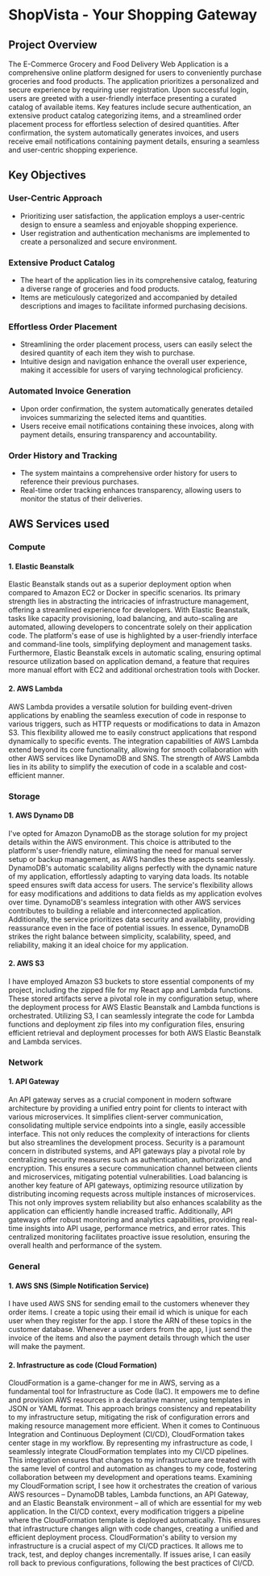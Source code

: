 # ShopVista - Your Shopping Gateway

## Project Overview

The E-Commerce Grocery and Food Delivery Web Application is a comprehensive online platform designed for users to conveniently purchase groceries and food products. The application prioritizes a personalized and secure experience by requiring user registration. Upon successful login, users are greeted with a user-friendly interface presenting a curated catalog of available items. Key features include secure authentication, an extensive product catalog categorizing items, and a streamlined order placement process for effortless selection of desired quantities. After confirmation, the system automatically generates invoices, and users receive email notifications containing payment details, ensuring a seamless and user-centric shopping experience.

## Key Objectives

### User-Centric Approach
- Prioritizing user satisfaction, the application employs a user-centric design to ensure a seamless and enjoyable shopping experience.
- User registration and authentication mechanisms are implemented to create a personalized and secure environment.

### Extensive Product Catalog
- The heart of the application lies in its comprehensive catalog, featuring a diverse range of groceries and food products.
- Items are meticulously categorized and accompanied by detailed descriptions and images to facilitate informed purchasing decisions.

### Effortless Order Placement
- Streamlining the order placement process, users can easily select the desired quantity of each item they wish to purchase.
- Intuitive design and navigation enhance the overall user experience, making it accessible for users of varying technological proficiency.

### Automated Invoice Generation
- Upon order confirmation, the system automatically generates detailed invoices summarizing the selected items and quantities.
- Users receive email notifications containing these invoices, along with payment details, ensuring transparency and accountability.

### Order History and Tracking
- The system maintains a comprehensive order history for users to reference their previous purchases.
- Real-time order tracking enhances transparency, allowing users to monitor the status of their deliveries.

## AWS Services used

### Compute

#### 1. Elastic Beanstalk

Elastic Beanstalk stands out as a superior deployment option when compared to Amazon EC2 or Docker in specific scenarios. Its primary strength lies in abstracting the intricacies of infrastructure management, offering a streamlined experience for developers. With Elastic Beanstalk, tasks like capacity provisioning, load balancing, and auto-scaling are automated, allowing developers to concentrate solely on their application code. The platform's ease of use is highlighted by a user-friendly interface and command-line tools, simplifying deployment and management tasks. Furthermore, Elastic Beanstalk excels in automatic scaling, ensuring optimal resource utilization based on application demand, a feature that requires more manual effort with EC2 and additional orchestration tools with Docker.

#### 2. AWS Lambda

AWS Lambda provides a versatile solution for building event-driven applications by enabling the seamless execution of code in response to various triggers, such as HTTP requests or modifications to data in Amazon S3. This flexibility allowed me to easily construct applications that respond dynamically to specific events. The integration capabilities of AWS Lambda extend beyond its core functionality, allowing for smooth collaboration with other AWS services like DynamoDB and SNS. The strength of AWS Lambda lies in its ability to simplify the execution of code in a scalable and cost-efficient manner.

### Storage

#### 1. AWS Dynamo DB

I've opted for Amazon DynamoDB as the storage solution for my project details within the AWS environment. This choice is attributed to the platform's user-friendly nature, eliminating the need for manual server setup or backup management, as AWS handles these aspects seamlessly. DynamoDB's automatic scalability aligns perfectly with the dynamic nature of my application, effortlessly adapting to varying data loads. Its notable speed ensures swift data access for users. The service's flexibility allows for easy modifications and additions to data fields as my application evolves over time. DynamoDB's seamless integration with other AWS services contributes to building a reliable and interconnected application. Additionally, the service prioritizes data security and availability, providing reassurance even in the face of potential issues. In essence, DynamoDB strikes the right balance between simplicity, scalability, speed, and reliability, making it an ideal choice for my application.

#### 2. AWS S3

I have employed Amazon S3 buckets to store essential components of my project, including the zipped file for my React app and Lambda functions. These stored artifacts serve a pivotal role in my configuration setup, where the deployment process for AWS Elastic Beanstalk and Lambda functions is orchestrated. Utilizing S3, I can seamlessly integrate the code for Lambda functions and deployment zip files into my configuration files, ensuring efficient retrieval and deployment processes for both AWS Elastic Beanstalk and Lambda services.

### Network

#### 1. API Gateway

An API gateway serves as a crucial component in modern software architecture by providing a unified entry point for clients to interact with various microservices. It simplifies client-server communication, consolidating multiple service endpoints into a single, easily accessible interface. This not only reduces the complexity of interactions for clients but also streamlines the development process. Security is a paramount concern in distributed systems, and API gateways play a pivotal role by centralizing security measures such as authentication, authorization, and encryption. This ensures a secure communication channel between clients and microservices, mitigating potential vulnerabilities. Load balancing is another key feature of API gateways, optimizing resource utilization by distributing incoming requests across multiple instances of microservices. This not only improves system reliability but also enhances scalability as the application can efficiently handle increased traffic. Additionally, API gateways offer robust monitoring and analytics capabilities, providing real-time insights into API usage, performance metrics, and error rates. This centralized monitoring facilitates proactive issue resolution, ensuring the overall health and performance of the system.

### General

#### 1. AWS SNS (Simple Notification Service)

I have used AWS SNS for sending email to the customers whenever they order items. I create a topic using their email id which is unique for each user when they register for the app. I store the ARN of these topics in the customer database. Whenever a user orders from the app, I just send the invoice of the items and also the payment details through which the user will make the payment.

#### 2. Infrastructure as code (Cloud Formation)

CloudFormation is a game-changer for me in AWS, serving as a fundamental tool for Infrastructure as Code (IaC). It empowers me to define and provision AWS resources in a declarative manner, using templates in JSON or YAML format. This approach brings consistency and repeatability to my infrastructure setup, mitigating the risk of configuration errors and making resource management more efficient. When it comes to Continuous Integration and Continuous Deployment (CI/CD), CloudFormation takes center stage in my workflow. By representing my infrastructure as code, I seamlessly integrate CloudFormation templates into my CI/CD pipelines. This integration ensures that changes to my infrastructure are treated with the same level of control and automation as changes to my code, fostering collaboration between my development and operations teams. Examining my CloudFormation script, I see how it orchestrates the creation of various AWS resources – DynamoDB tables, Lambda functions, an API Gateway, and an Elastic Beanstalk environment – all of which are essential for my web application. In the CI/CD context, every modification triggers a pipeline where the CloudFormation template is deployed automatically. This ensures that infrastructure changes align with code changes, creating a unified and efficient deployment process. CloudFormation's ability to version my infrastructure is a crucial aspect of my CI/CD practices. It allows me to track, test, and deploy changes incrementally. If issues arise, I can easily roll back to previous configurations, following the best practices of CI/CD.
